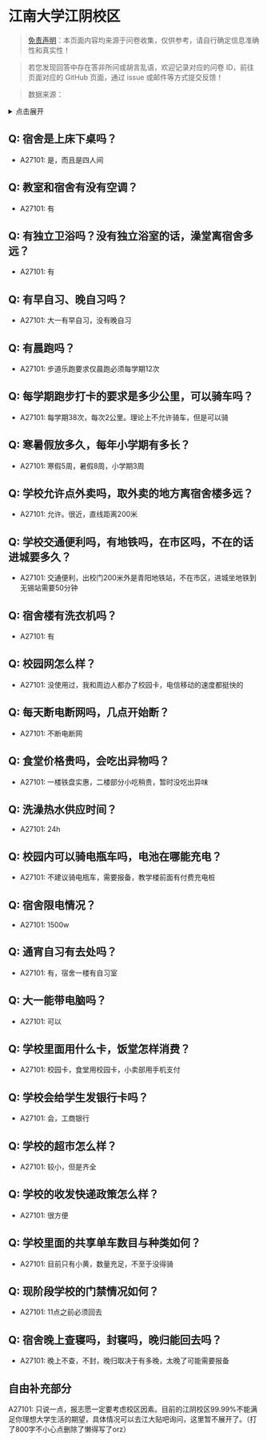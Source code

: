 # 江南大学江阴校区

> [免责声明](https://colleges.chat/#_3)：本页面内容均来源于问卷收集，仅供参考，请自行确定信息准确性和真实性！

> 若您发现回答中存在答非所问或胡言乱语，欢迎记录对应的问卷 ID，前往页面对应的 GitHub 页面，通过 issue 或邮件等方式提交反馈！

> 数据来源：

<details><summary>点击展开</summary>
<ul>
<li>A27101: 2115347500@qq.com (2024 年 10 月)</li>
</ul>
</details>

## Q: 宿舍是上床下桌吗？

- A27101: 是，而且是四人间

## Q: 教室和宿舍有没有空调？

- A27101: 有

## Q: 有独立卫浴吗？没有独立浴室的话，澡堂离宿舍多远？

- A27101: 有

## Q: 有早自习、晚自习吗？

- A27101: 大一有早自习，没有晚自习

## Q: 有晨跑吗？

- A27101: 步道乐跑要求仅晨跑必须每学期12次

## Q: 每学期跑步打卡的要求是多少公里，可以骑车吗？

- A27101: 每学期38次，每次2公里。理论上不允许骑车，但是可以骑

## Q: 寒暑假放多久，每年小学期有多长？

- A27101: 寒假5周，暑假8周，小学期3周

## Q: 学校允许点外卖吗，取外卖的地方离宿舍楼多远？

- A27101: 允许。很近，直线距离200米

## Q: 学校交通便利吗，有地铁吗，在市区吗，不在的话进城要多久？

- A27101: 交通便利，出校门200米外是青阳地铁站，不在市区，进城坐地铁到无锡站需要50分钟

## Q: 宿舍楼有洗衣机吗？

- A27101: 有

## Q: 校园网怎么样？

- A27101: 没使用过，我和周边人都办了校园卡，电信移动的速度都挺快的

## Q: 每天断电断网吗，几点开始断？

- A27101: 不断电断网

## Q: 食堂价格贵吗，会吃出异物吗？

- A27101: 一楼铁盘实惠，二楼部分小吃稍贵，暂时没吃出异味

## Q: 洗澡热水供应时间？

- A27101: 24h

## Q: 校园内可以骑电瓶车吗，电池在哪能充电？

- A27101: 不建议骑电瓶车，需要报备，教学楼前面有付费充电桩

## Q: 宿舍限电情况？

- A27101: 1500w

## Q: 通宵自习有去处吗？

- A27101: 有，宿舍一楼有自习室

## Q: 大一能带电脑吗？

- A27101: 可以

## Q: 学校里面用什么卡，饭堂怎样消费？

- A27101: 校园卡，食堂用校园卡，小卖部用手机支付

## Q: 学校会给学生发银行卡吗？

- A27101: 会，工商银行

## Q: 学校的超市怎么样？

- A27101: 较小，但是齐全

## Q: 学校的收发快递政策怎么样？

- A27101: 很方便

## Q: 学校里面的共享单车数目与种类如何？

- A27101: 目前只有小黄，数量充足，不至于没得骑

## Q: 现阶段学校的门禁情况如何？

- A27101: 11点之前必须回去

## Q: 宿舍晚上查寝吗，封寝吗，晚归能回去吗？

- A27101: 晚上不查，不封，晚归取决于有多晚，太晚了可能需要报备

## 自由补充部分

A27101: 只说一点，报志愿一定要考虑校区因素。目前的江阴校区99.99%不能满足你理想大学生活的期望，具体情况可以去江大贴吧询问，这里暂不展开了。（打了800字不小心点删除了懒得写了orz）